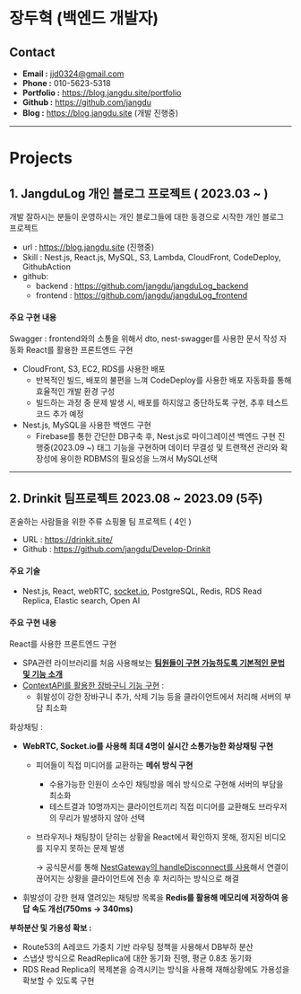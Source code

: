 # 장두혁 (백엔드 개발자)


## **Contact**
- **Email :** jjd0324@gmail.com
- **Phone :** 010-5623-5318
- **Portfolio :** https://blog.jangdu.site/portfolio
- **Github :** https://github.com/jangdu
- **Blog :** https://blog.jangdu.site (개발 진행중)
---
# Projects
## 1. JangduLog 개인 블로그 프로젝트 ( 2023.03 ~ )

개발 잘하시는 분들이 운영하시는 개인 블로그들에 대한 동경으로 시작한 개인 블로그 프로젝트

- url : https://blog.jangdu.site (진행중)
- Skill : Nest.js, React.js, MySQL, S3, Lambda, CloudFront, CodeDeploy, GithubAction
- github:
  - backend : https://github.com/jangdu/jangduLog_backend
  - frontend : https://github.com/jangdu/jangduLog_frontend

#### 주요 구현 내용
Swagger : frontend와의 소통을 위해서 dto, nest-swagger를 사용한 문서 작성 자동화
React를 활용한 프론트엔드 구현
- CloudFront, S3, EC2, RDS를 사용한 배포
  - 반복적인 빌드, 배포의 불편을 느껴 CodeDeploy를 사용한 배포 자동화를 통해 효율적인 개발 환경 구성
  - 빌드하는 과정 중 문제 발생 시, 배포를 하지않고 중단하도록 구현, 추후 테스트코드 추가 예정
- Nest.js, MySQL을 사용한 백엔드 구현
  - Firebase를 통한 간단한 DB구축 후, Nest.js로 마이그레이션 백엔드 구현 진행중(2023.09 ~) 태그 기능을 구현하며 데이터 무결성 및 트랜잭션 관리와 확장성에 용이한 RDBMS의 필요성을 느껴서 MySQL선택

---

## 2. Drinkit   팀프로젝트  2023.08 ~ 2023.09 (5주)

혼술하는 사람들을 위한 주류 쇼핑몰 팀 프로젝트 ( 4인 )

- URL : https://drinkit.site/
- Github : https://github.com/jangdu/Develop-Drinkit

#### 주요 기술

- Nest.js, React, webRTC, [socket.io](http://socket.io), PostgreSQL, Redis, RDS Read Replica, Elastic search, Open AI

#### 주요 구현 내용

React를 사용한 프론트엔드 구현

- SPA관련 라이브러리를 처음 사용해보는 **[팀원들이 구현 가능하도록 기본적인 문법 및 기능 소개](https://blog.jangdu.site/posts/19)**
- [ContextAPI를 활용한 장바구니 기능 구현](https://github.com/jangdu/Drinkit_frontend/blob/main/src/context/CartContext.js) :
    - 휘발성이 강한 장바구니 추가, 삭제 기능 등을 클라이언트에서 처리해 서버의 부담 최소화

화상채팅 :

- **WebRTC, Socket.io를 사용해 최대 4명이 실시간 소통가능한 화상채팅 구현**
    - 피어들이 직접 미디어를 교환하는 **메쉬 방식 구현**
        - 수용가능한 인원이 소수인 채팅방을 메쉬 방식으로 구현해 서버의 부담을 최소화
        - 테스트결과 10명까지는 클라이언트끼리 직접 미디어를 교환해도 브라우저의 무리가 발생하지 않아 선택
    - 브라우저나 채팅창이 닫히는 상황을 React에서 확인하지 못해, 정지된 비디오를 지우지 못하는 문제 발생
        
        → 공식문서를 통해 [NestGateway의 handleDisconnect를 사용](https://github.com/jangdu/Drinkit-webRTC/blob/c0edfa524892baba4361020d23f717392dfb2195/src/chat/chat.gateway.ts#L41)해서 연결이 끊어지는 상황을 클라이언트에 전송 후 처리하는 방식으로 해결
        
- 휘발성이 강한 현재 열려있는 채팅방 목록을 **Redis를 활용해 메모리에 저장하여 응답 속도 개선(750ms → 340ms)**

**부하분산 및 가용성 확보 :**

- Route53의 A레코드 가중치 기반 라우팅 정책을 사용해서 DB부하 분산
- 스냅샷 방식으로 ReadReplica에 대한 동기화 진행, 평균 0.8초 동기화
- RDS Read Replica의 복제본을 승격시키는 방식을 사용해 재해상황에도 가용성을 확보할 수 있도록 구현

[자세히 보기]: https://github.com/jangdu/Develop-Drinkit "자세히 보기"

